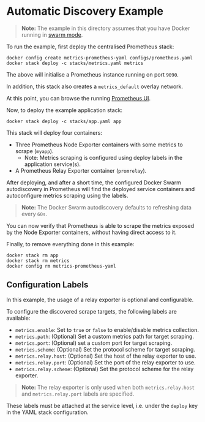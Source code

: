 # Automatic Discovery Example

> **Note:** The example in this directory assumes that you have Docker running
> in [swarm mode](https://docs.docker.com/engine/swarm/).

To run the example, first deploy the centralised Prometheus stack:
```
docker config create metrics-prometheus-yaml configs/prometheus.yaml
docker stack deploy -c stacks/metrics.yaml metrics
```

The above will initialise a Prometheus instance running on port `9090`.

In addition, this stack also creates a `metrics_default` overlay network.

At this point, you can browse the running [Prometheus UI](http://localhost:9090).

Now, to deploy the example application stack:
```
docker stack deploy -c stacks/app.yaml app
```

This stack will deploy four containers:

* Three Prometheus Node Exporter containers with some metrics to scrape (`myapp`).
  * Note: Metrics scraping is configured using deploy labels in the application service(s).
* A Prometheus Relay Exporter container (`promrelay`).

After deploying, and after a short time, the configured Docker Swarm autodiscovery in Prometheus
will find the deployed service containers and autoconfigure metrics scraping using the labels.

> **Note:** The Docker Swarm autodiscovery defaults to refreshing data every `60s`.

You can now verify that Prometheus is able to scrape the metrics exposed by the
Node Exporter containers, without having direct access to it.

Finally, to remove everything done in this example:
```
docker stack rm app
docker stack rm metrics
docker config rm metrics-prometheus-yaml
```

## Configuration Labels

In this example, the usage of a relay exporter is optional and configurable.

To configure the discovered scrape targets, the following labels are available:

* `metrics.enable`: Set to `true` or `false` to enable/disable metrics collection.
* `metrics.path`: (Optional) Set a custom metrics path for target scraping.
* `metrics.port`: (Optional) set a custom port for target scraping.
* `metrics.scheme`: (Optional) Set the protocol scheme for target scraping.
* `metrics.relay.host`: (Optional) Set the host of the relay exporter to use.
* `metrics.relay.port`: (Optional) Set the port of the relay exporter to use.
* `metrics.relay.scheme`: (Optional) Set the protocol scheme for the relay exporter.

> **Note:** The relay exporter is only used when both `metrics.relay.host` and
> `metrics.relay.port` labels are specified.

These labels must be attached at the service level, i.e. under the `deploy` key
in the YAML stack configuration.
